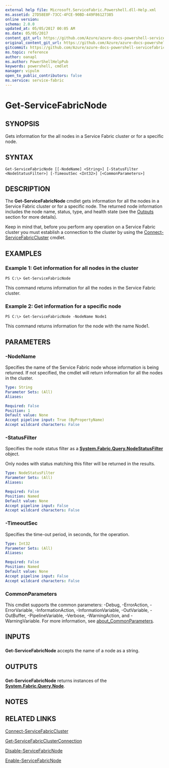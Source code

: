 ```yaml
---
external help file: Microsoft.ServiceFabric.Powershell.dll-Help.xml
ms.assetid: 27D58E8F-73CC-4FCE-90BD-449F86127385
online version:
schema: 2.0.0
updated_at: 05/05/2017 00:05 AM
ms.date: 05/05/2017
content_git_url: https://github.com/Azure/azure-docs-powershell-servicefabric/blob/Graham71141/Service-Fabric-cmdlets/ServiceFabric/vlatest/Get-ServiceFabricNode.md
original_content_git_url: https://github.com/Azure/azure-docs-powershell-servicefabric/blob/Graham71141/Service-Fabric-cmdlets/ServiceFabric/vlatest/Get-ServiceFabricNode.md
gitcommit: https://github.com/Azure/azure-docs-powershell-servicefabric/blob/ab74e7f5446fc433a7adae0e8e813ba2b1651adb
ms.topic: reference
author: oanapl
ms.author: PowerShellHelpPub
keywords: powershell, cmdlet
manager: vipulm
open_to_public_contributors: false
ms.service: service-fabric
---
```


# Get-ServiceFabricNode

## SYNOPSIS
Gets information for the all nodes in a Service Fabric cluster or for a specific node.

## SYNTAX

```
Get-ServiceFabricNode [[-NodeName] <String>] [-StatusFilter <NodeStatusFilter>] [-TimeoutSec <Int32>] [<CommonParameters>]
```

## DESCRIPTION
The **Get-ServiceFabricNode** cmdlet gets information for all the nodes in a Service Fabric cluster or for a specific node. The returned node information includes the node name, status, type, and health state (see the [Outputs](#outputs) section for more details).

Keep in mind that, before you perform any operation on a Service Fabric cluster you must establish a connection to the cluster by using the [Connect-ServiceFabricCluster](./Connect-ServiceFabricCluster.md) cmdlet.

## EXAMPLES

### Example 1: Get information for all nodes in the cluster
```
PS C:\> Get-ServiceFabricNode
```

This command returns information for all the nodes in the Service Fabric cluster.

### Example 2: Get information for a specific node
```
PS C:\> Get-ServiceFabricNode -NodeName Node1
```

This command returns information for the node with the name Node1.

## PARAMETERS

### -NodeName
Specifies the name of the Service Fabric node whose information is being returned.
If not specified, the cmdlet will return information for all the nodes in the cluster.

```yaml
Type: String
Parameter Sets: (All)
Aliases: 

Required: False
Position: 1
Default value: None
Accept pipeline input: True (ByPropertyName)
Accept wildcard characters: False
```

### -StatusFilter
Specifies the node status filter as a **[System.Fabric.Query.NodeStatusFilter](https://docs.microsoft.com/en-us/dotnet/api/system.fabric.query.nodestatusfilter)** object.

Only nodes with status matching this filter will be returned in the results.

```yaml
Type: NodeStatusFilter
Parameter Sets: (All)
Aliases: 

Required: False
Position: Named
Default value: None
Accept pipeline input: False
Accept wildcard characters: False
```

### -TimeoutSec
Specifies the time-out period, in seconds, for the operation.

```yaml
Type: Int32
Parameter Sets: (All)
Aliases: 

Required: False
Position: Named
Default value: None
Accept pipeline input: False
Accept wildcard characters: False
```

### CommonParameters
This cmdlet supports the common parameters: -Debug, -ErrorAction, -ErrorVariable, -InformationAction, -InformationVariable, -OutVariable, -OutBuffer, -PipelineVariable, -Verbose, -WarningAction, and -WarningVariable. For more information, see [about_CommonParameters](http://go.microsoft.com/fwlink/?LinkID=113216).

## INPUTS
### 
**Get-ServiceFabricNode** accepts the name of a node as a string.

## OUTPUTS
### 
**Get-ServiceFabricNode** returns instances of the **[System.Fabric.Query.Node](https://docs.microsoft.com/dotnet/api/system.fabric.query.node)**.

## NOTES

## RELATED LINKS

[Connect-ServiceFabricCluster](./Connect-ServiceFabricCluster.md)

[Get-ServiceFabricClusterConnection](./Get-ServiceFabricClusterConnection.md)

[Disable-ServiceFabricNode](./Disable-ServiceFabricNode.md)

[Enable-ServiceFabricNode](./Enable-ServiceFabricNode.md)
